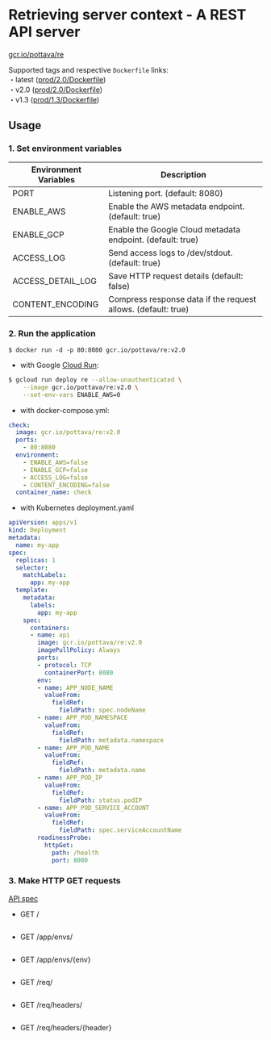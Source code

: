 # Retrieving server context - A REST API server

[gcr.io/pottava/re](https://gcr.io/pottava/re/)

Supported tags and respective `Dockerfile` links:  
・latest ([prod/2.0/Dockerfile](https://github.com/pottava/http-return-everything/blob/master/prod/2.0/Dockerfile))  
・v2.0 ([prod/2.0/Dockerfile](https://github.com/pottava/http-return-everything/blob/master/prod/2.0/Dockerfile))  
・v1.3 ([prod/1.3/Dockerfile](https://github.com/pottava/http-return-everything/blob/master/prod/1.3/Dockerfile))  

## Usage

### 1. Set environment variables

Environment Variables     | Description                                       |
------------------------- | ------------------------------------------------- |
PORT                      | Listening port. (default: 8080) | 
ENABLE_AWS                | Enable the AWS metadata endpoint. (default: true) | 
ENABLE_GCP                | Enable the Google Cloud metadata endpoint. (default: true) | 
ACCESS_LOG                | Send access logs to /dev/stdout. (default: true) | 
ACCESS_DETAIL_LOG         | Save HTTP request details (default: false) | 
CONTENT_ENCODING          | Compress response data if the request allows. (default: true) |

### 2. Run the application

`$ docker run -d -p 80:8080 gcr.io/pottava/re:v2.0`

* with Google [Cloud Run](https://cloud.google.com/run):  

```bash
$ gcloud run deploy re --allow-unauthenticated \
    --image gcr.io/pottava/re:v2.0 \
    --set-env-vars ENABLE_AWS=0
```

* with docker-compose.yml:  

```yaml
check:
  image: gcr.io/pottava/re:v2.0
  ports:
    - 80:8080
  environment:
    - ENABLE_AWS=false
    - ENABLE_GCP=false
    - ACCESS_LOG=false
    - CONTENT_ENCODING=false
  container_name: check
```

* with Kubernetes deployment.yaml

```yaml
apiVersion: apps/v1
kind: Deployment
metadata:
  name: my-app
spec:
  replicas: 1
  selector:
    matchLabels:
      app: my-app
  template:
    metadata:
      labels:
        app: my-app
    spec:
      containers:
      - name: api
        image: gcr.io/pottava/re:v2.0
        imagePullPolicy: Always
        ports:
        - protocol: TCP
          containerPort: 8080
        env:
        - name: APP_NODE_NAME
          valueFrom:
            fieldRef:
              fieldPath: spec.nodeName
        - name: APP_POD_NAMESPACE
          valueFrom:
            fieldRef:
              fieldPath: metadata.namespace
        - name: APP_POD_NAME
          valueFrom:
            fieldRef:
              fieldPath: metadata.name
        - name: APP_POD_IP
          valueFrom:
            fieldRef:
              fieldPath: status.podIP
        - name: APP_POD_SERVICE_ACCOUNT
          valueFrom:
            fieldRef:
              fieldPath: spec.serviceAccountName
        readinessProbe:
          httpGet:
            path: /health
            port: 8080
```

### 3. Make HTTP GET requests

[API spec](https://github.com/pottava/http-return-everything/blob/master/spec.yaml)

- GET /

<img alt="" src="https://raw.githubusercontent.com/wiki/pottava/http-return-everything/images/everything.png" style="max-width: 100%;">

- GET /app/envs/

<img alt="" src="https://raw.githubusercontent.com/wiki/pottava/http-return-everything/images/app-envs.png" style="max-width: 100%;">

- GET /app/envs/{env}

<img alt="" src="https://raw.githubusercontent.com/wiki/pottava/http-return-everything/images/app-envs-key.png" style="max-width: 100%;">

- GET /req/

<img alt="" src="https://raw.githubusercontent.com/wiki/pottava/http-return-everything/images/req.png" style="max-width: 100%;">

- GET /req/headers/

<img alt="" src="https://raw.githubusercontent.com/wiki/pottava/http-return-everything/images/req-headers.png" style="max-width: 100%;">

- GET /req/headers/{header}

<img alt="" src="https://raw.githubusercontent.com/wiki/pottava/http-return-everything/images/req-headers-key.png" style="max-width: 100%;">
